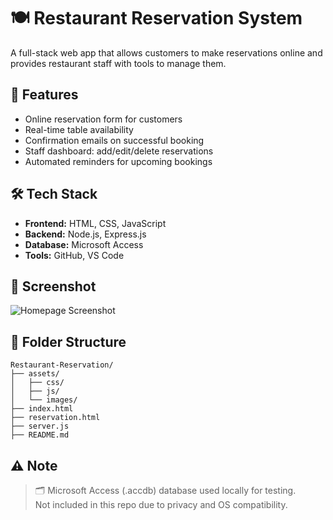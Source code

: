 # 🍽️ Restaurant Reservation System

A full-stack web app that allows customers to make reservations online and provides restaurant staff with tools to manage them.

## 🚀 Features

- Online reservation form for customers
- Real-time table availability
- Confirmation emails on successful booking
- Staff dashboard: add/edit/delete reservations
- Automated reminders for upcoming bookings

## 🛠️ Tech Stack

- **Frontend:** HTML, CSS, JavaScript
- **Backend:** Node.js, Express.js
- **Database:** Microsoft Access
- **Tools:** GitHub, VS Code

## 📸 Screenshot

![Homepage Screenshot](assets/images/homepage-screenshot.png)

## 📂 Folder Structure

```
Restaurant-Reservation/
├── assets/
│   ├── css/
│   ├── js/
│   └── images/
├── index.html
├── reservation.html
├── server.js
├── README.md
```

## ⚠️ Note
> 🗂️ Microsoft Access (.accdb) database used locally for testing.  
> Not included in this repo due to privacy and OS compatibility.


